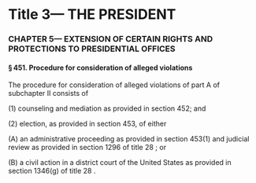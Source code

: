 
# Title 3— THE PRESIDENT
### CHAPTER 5— EXTENSION OF CERTAIN RIGHTS AND PROTECTIONS TO PRESIDENTIAL OFFICES
#### § 451. Procedure for consideration of alleged violations

The procedure for consideration of alleged violations of part A of subchapter II consists of

(1) counseling and mediation as provided in section 452; and

(2) election, as provided in section 453, of either

(A) an administrative proceeding as provided in section 453(1) and judicial review as provided in section 1296 of title 28 ; or

(B) a civil action in a district court of the United States as provided in section 1346(g) of title 28 .
